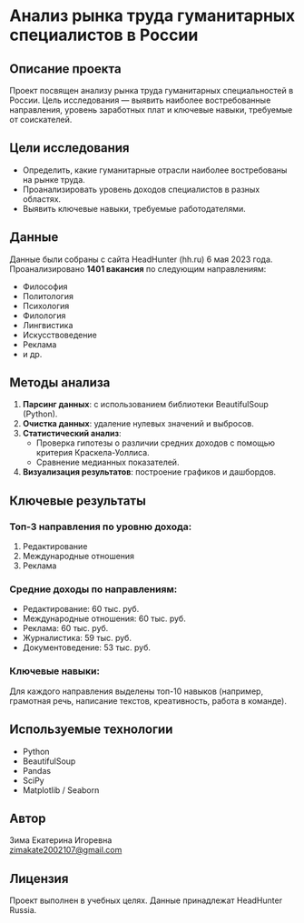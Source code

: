 # Анализ рынка труда гуманитарных специалистов в России

## Описание проекта

Проект посвящен анализу рынка труда гуманитарных специальностей в России. Цель исследования — выявить наиболее востребованные направления, уровень заработных плат и ключевые навыки, требуемые от соискателей.

## Цели исследования

- Определить, какие гуманитарные отрасли наиболее востребованы на рынке труда.
- Проанализировать уровень доходов специалистов в разных областях.
- Выявить ключевые навыки, требуемые работодателями.

## Данные

Данные были собраны с сайта HeadHunter (hh.ru) 6 мая 2023 года.  
Проанализировано **1401 вакансия** по следующим направлениям:
- Философия
- Политология
- Психология
- Филология
- Лингвистика
- Искусствоведение
- Реклама
- и др.

## Методы анализа

1. **Парсинг данных**: с использованием библиотеки BeautifulSoup (Python).
2. **Очистка данных**: удаление нулевых значений и выбросов.
3. **Статистический анализ**:
   - Проверка гипотезы о различии средних доходов с помощью критерия Краскела-Уоллиса.
   - Сравнение медианных показателей.
4. **Визуализация результатов**: построение графиков и дашбордов.

## Ключевые результаты

### Топ-3 направления по уровню дохода:
1. Редактирование
2. Международные отношения
3. Реклама

### Средние доходы по направлениям:
- Редактирование: 60 тыс. руб.
- Международные отношения: 60 тыс. руб.
- Реклама: 60 тыс. руб.
- Журналистика: 59 тыс. руб.
- Документоведение: 53 тыс. руб.

### Ключевые навыки:
Для каждого направления выделены топ-10 навыков (например, грамотная речь, написание текстов, креативность, работа в команде).

## Используемые технологии

- Python
- BeautifulSoup
- Pandas
- SciPy
- Matplotlib / Seaborn

## Автор

Зима Екатерина Игоревна  
zimakate2002107@gmail.com

## Лицензия

Проект выполнен в учебных целях. Данные принадлежат HeadHunter Russia.
